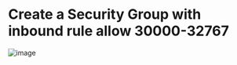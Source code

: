 # Create a Security Group with inbound rule allow 30000-32767
![image](https://user-images.githubusercontent.com/45472005/136927788-bdbbbb83-0818-4deb-9d11-2232bd11a2d5.png)
